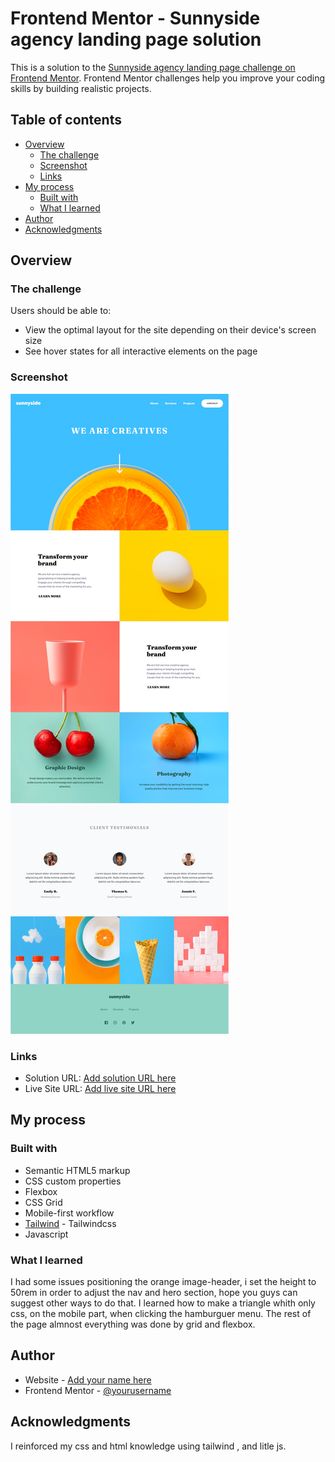 # Frontend Mentor - Sunnyside agency landing page solution

This is a solution to the [Sunnyside agency landing page challenge on Frontend Mentor](https://www.frontendmentor.io/challenges/sunnyside-agency-landing-page-7yVs3B6ef). Frontend Mentor challenges help you improve your coding skills by building realistic projects.

## Table of contents

- [Overview](#overview)
  - [The challenge](#the-challenge)
  - [Screenshot](#screenshot)
  - [Links](#links)
- [My process](#my-process)
  - [Built with](#built-with)
  - [What I learned](#what-i-learned)
- [Author](#author)
- [Acknowledgments](#acknowledgments)

## Overview

### The challenge

Users should be able to:

- View the optimal layout for the site depending on their device's screen size
- See hover states for all interactive elements on the page

### Screenshot

![](/screenshot.png)

### Links

- Solution URL: [Add solution URL here](https://github.com/raulblancoq/Sunnyside-landing-page)
- Live Site URL: [Add live site URL here](https://your-live-site-url.com)

## My process

### Built with

- Semantic HTML5 markup
- CSS custom properties
- Flexbox
- CSS Grid
- Mobile-first workflow
- [Tailwind](https://tailwindcss.com/) - Tailwindcss 
- Javascript


### What I learned

I had some issues positioning the orange image-header, i set the height to 50rem in order to adjust the nav and hero section, hope you guys can suggest other ways to do that. 
I learned how to make a triangle whith only css, on the mobile part, when clicking the hamburguer menu. The rest of the page almnost everything was done by grid and flexbox.

## Author

- Website - [Add your name here](https://github.com/raulblancoq)
- Frontend Mentor - [@yourusername](https://www.frontendmentor.io/profile/raulblancoq)

## Acknowledgments

I reinforced my css and html knowledge using tailwind , and litle js. 

